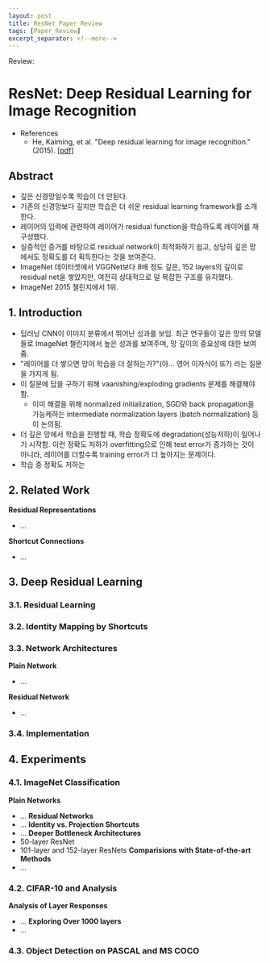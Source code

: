 ```yaml
---
layout: post
title: ResNet Paper Review
tags: [Paper_Review]
excerpt_separator: <!--more-->
---  
```

Review: 
<!--more-->
# ResNet: Deep Residual Learning for Image Recognition
- References
	- He, Kaiming, et al. "Deep residual learning for image recognition." (2015). [[pdf]](https://arxiv.org/pdf/1512.03385.pdf)

## Abstract
- 깊은 신경망일수록 학습이 더 안된다.
- 기존의 신경망보다 깊지만 학습은 더 쉬운 residual learning framework를 소개한다.
- 레이어의 입력에 관련하여 레이어가 residual function을 학습하도록 레이어를 재구성했다.
- 실증적인 증거를 바탕으로 residual network이 최적화하기 쉽고, 상당히 깊은 망에서도 정확도를 더 획득한다는 것을 보여준다.
- ImageNet 데이터셋에서 VGGNet보다 8배 정도 깊은, 152 layers의 깊이로 residual net을 쌓았지만, 여전히 상대적으로 덜 복잡한 구조를 유지했다. 
- ImageNet 2015 챌린지에서 1위.

## 1. Introduction
- 딥러닝 CNN이 이미지 분류에서 뛰어난 성과를 보임. 최근 연구들이 깊은 망의 모델들로 ImageNet 챌린지에서 높은 성과를 보여주며, 망 깊이의 중요성에 대한 보여줌.
- "레이어를 더 쌓으면 망이 학습을 더 잘하는가?"(아... 영어 이자식이 또?) 라는 질문을 가지게 됨.
- 이 질문에 답을 구하기 위해 vaanishing/exploding gradients 문제를 해결해야함. 
	- 이미 해결을 위해 normalized initialization, SGD와 back propagation을 가능케하는 intermediate normalization layers (batch normalization) 등이 논의됨.
- 더 깊은 망에서 학습을 진행할 때, 학습 정확도에 degradation(성능저하)이 일어나기 시작함. 이런 정확도 저하가 overfitting으로 인해 test error가 증가하는 것이 아니라, 레이어를 더할수록 training error가 더 높아지는 문제이다.
- 학습 중 정확도 저하는 

## 2. Related Work
**Residual Representations**   
- ...

**Shortcut Connections**   
- ...


## 3. Deep Residual Learning
### 3.1. Residual Learning
### 3.2. Identity Mapping by Shortcuts
### 3.3. Network Architectures
**Plain Network**   
- ...

**Residual Network**   
- ...

### 3.4. Implementation

## 4. Experiments
### 4.1. ImageNet Classification
**Plain Networks**   
- ...
**Residual Networks**   
- ...
**Identity vs. Projection Shortcuts**   
- ...
**Deeper Bottleneck Architectures**   
- 50-layer ResNet
- 101-layer and 152-layer ResNets
**Comparisions with State-of-the-art Methods**   
- ...

### 4.2. CIFAR-10 and Analysis
**Analysis of Layer Responses**   
- ...
**Exploring Over 1000 layers**   
- ...

### 4.3. Object Detection on PASCAL and MS COCO
